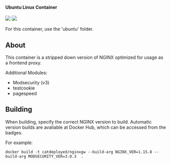 #### Ubuntu Linux Container
[![](https://images.microbadger.com/badges/image/catdeployed/nginxgw:latest.svg)](https://hub.docker.com/r/catdeployed/nginxgw/) [![](https://img.shields.io/microbadger/layers/catdeployed/nginxgw/latest.svg)](https://hub.docker.com/r/catdeployed/nginxgw/)

For this container, use the 'ubuntu' folder.

## About
This container is a stripped down version of NGINX optimized for usage as a frontend proxy.

Additional Modules:
- Modsecurity (v3)
- testcookie
- pagespeed

## Building
When building, specify the correct NGINX version to build. Automatic version builds are avaliable at Docker Hub, which can be accessed from the badges.

For example:
```
docker build -t catdeployed/nginxgw --build-arg NGINX_VER=1.15.8 --build-arg MODSECURITY_VER=3.0.3  .
```
